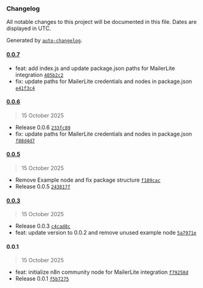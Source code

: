### Changelog

All notable changes to this project will be documented in this file. Dates are displayed in UTC.

Generated by [`auto-changelog`](https://github.com/CookPete/auto-changelog).

#### [0.0.7](https://github.com/jecrs687/n8n-nodes-mailerlite/compare/0.0.6...0.0.7)

- feat: add index.js and update package.json paths for MailerLite integration [`405b2c2`](https://github.com/jecrs687/n8n-nodes-mailerlite/commit/405b2c283c6b38522dfee72038efecea15797366)
- fix: update paths for MailerLite credentials and nodes in package.json [`e41f3c4`](https://github.com/jecrs687/n8n-nodes-mailerlite/commit/e41f3c4e6643170a492926a1b45abdfac5ebdd1d)

#### [0.0.6](https://github.com/jecrs687/n8n-nodes-mailerlite/compare/0.0.5...0.0.6)

> 15 October 2025

- Release 0.0.6 [`233fc89`](https://github.com/jecrs687/n8n-nodes-mailerlite/commit/233fc8981e9f84c4df0156fac60274511942fed9)
- fix: update paths for MailerLite credentials and nodes in package.json [`f88d4d7`](https://github.com/jecrs687/n8n-nodes-mailerlite/commit/f88d4d71849120a29ada22d3d7f06b1d43a4c48a)

#### [0.0.5](https://github.com/jecrs687/n8n-nodes-mailerlite/compare/0.0.3...0.0.5)

> 15 October 2025

- Remove Example node and fix package structure [`f189cac`](https://github.com/jecrs687/n8n-nodes-mailerlite/commit/f189cac0bc47c36e39edc440034020cbf5e60c4b)
- Release 0.0.5 [`243817f`](https://github.com/jecrs687/n8n-nodes-mailerlite/commit/243817fd409a5c3fa2f1176d2480e4f63f60d1c6)

#### [0.0.3](https://github.com/jecrs687/n8n-nodes-mailerlite/compare/0.0.1...0.0.3)

> 15 October 2025

- Release 0.0.3 [`c4cad8c`](https://github.com/jecrs687/n8n-nodes-mailerlite/commit/c4cad8cac46ee625e84b39c9a2e205245f0787a0)
- feat: update version to 0.0.2 and remove unused example node [`5a7971e`](https://github.com/jecrs687/n8n-nodes-mailerlite/commit/5a7971ee8f6acb5822e92725c4682fe0e4665c91)

#### 0.0.1

> 15 October 2025

- feat: initialize n8n community node for MailerLite integration [`f79258d`](https://github.com/jecrs687/n8n-nodes-mailerlite/commit/f79258da89dd8730033e4746a0277c95c4818217)
- Release 0.0.1 [`f5b7275`](https://github.com/jecrs687/n8n-nodes-mailerlite/commit/f5b7275ce1bf92d1dc2cab032fd10106c0fb5dee)
